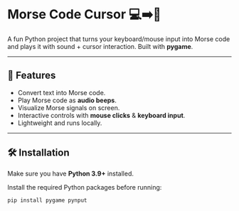 # Morse Code Cursor 💻➡️🎵

A fun Python project that turns your keyboard/mouse input into Morse code and plays it with sound + cursor interaction. Built with **pygame**.

---

## 🚀 Features
- Convert text into Morse code.
- Play Morse code as **audio beeps**.
- Visualize Morse signals on screen.
- Interactive controls with **mouse clicks** & **keyboard input**.
- Lightweight and runs locally.

---

## 🛠️ Installation
Make sure you have **Python 3.9+** installed.

Install the required Python packages before running:
```bash
pip install pygame pynput
